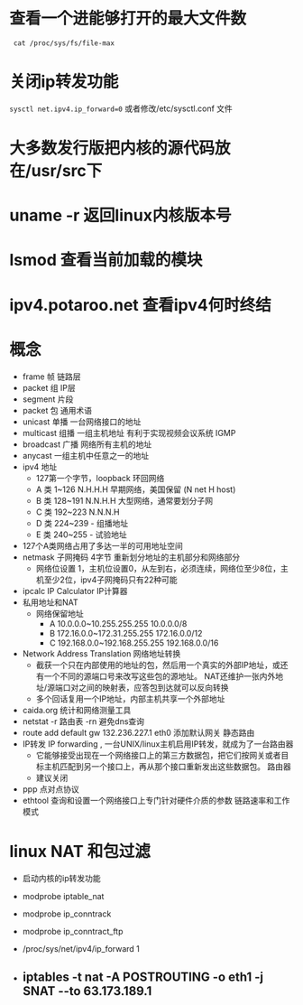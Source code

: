 # 查看一个进能够打开的最大文件数
` cat /proc/sys/fs/file-max`

# 关闭ip转发功能
`sysctl net.ipv4.ip_forward=0`
	或者修改/etc/sysctl.conf 文件

# 大多数发行版把内核的源代码放在/usr/src下

# uname -r 返回linux内核版本号

# lsmod 查看当前加载的模块

# ipv4.potaroo.net 查看ipv4何时终结

# 概念
- frame 帧 链路层
- packet 组 IP层
- segment 片段
- packet 包 通用术语
- unicast 单播 一台网络接口的地址
- multicast 组播 一组主机地址  有利于实现视频会议系统 IGMP 
- broadcast 广播 网络所有主机的地址
- anycast 一组主机中任意之一的地址
- ipv4 地址
	- 127第一个字节，loopback 环回网络 
	- A 类 1~126 N.H.H.H 早期网络，美国保留 (N net H host)
	- B 类 128~191 N.N.H.H 大型网络，通常要划分子网
	- C 类 192~223 N.N.N.H 
	- D 类 224~239 -       组播地址
	- E 类 240~255 -        试验地址
- 127个A类网络占用了多达一半的可用地址空间
- netmask 子网掩码 4字节 重新划分地址的主机部分和网络部分
	- 网络位设置 1，主机位设置0，从左到右，必须连续，网络位至少8位，主机至少2位，ipv4子网掩码只有22种可能
- ipcalc IP Calculator IP计算器
- 私用地址和NAT
	- 网络保留地址
		- A 10.0.0.0~10.255.255.255 10.0.0.0/8
		- B 172.16.0.0~172.31.255.255 172.16.0.0/12
		- C 192.168.0.0~192.168.255.255 192.168.0.0/16
- Network Address Translation 网络地址转换
	- 截获一个只在内部使用的地址的包，然后用一个真实的外部IP地址，或还有一个不同的源端口号来改写这些包的源地址。 NAT还维护一张内外地址/源端口对之间的映射表，应答包到达就可以反向转换
	-  多个回话复用一个IP地址，内部主机共享一个外部地址
- caida.org 统计和网络测量工具
- netstat -r 路由表 -rn 避免dns查询
- route add default gw 132.236.227.1 eth0 添加默认网关 静态路由
- IP转发 IP forwarding , 一台UNIX/linux主机启用IP转发，就成为了一台路由器
	- 它能够接受出现在一个网络接口上的第三方数据包，把它们按网关或者目标主机匹配到另一个接口上，再从那个接口重新发出这些数据包。 路由器
	- 建议关闭
- ppp 点对点协议
- ethtool 查询和设置一个网络接口上专门针对硬件介质的参数 链路速率和工作模式

# linux NAT 和包过滤
- 启动内核的ip转发功能
- modprobe iptable_nat
- modprobe ip_conntrack
- modprobe ip_conntract_ftp
- /proc/sys/net/ipv4/ip_forward 1

- iptables -t nat -A POSTROUTING -o eth1 -j SNAT --to 63.173.189.1
	- 